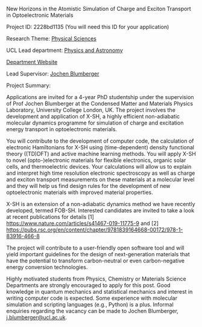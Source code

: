 New Horizons in the Atomistic Simulation of Charge and Exciton Transport in Optoelectronic Materials

Project ID: 2228bd1135
(You will need this ID for your application)

Research Theme: [Physical Sciences](../themes/physical-sciences.md)

UCL Lead department: [Physics and Astronomy](../departments/physics-and-astronomy.md)

[Department Website](https://www.ucl.ac.uk/physics-astronomy)

Lead Supervisor: [Jochen Blumberger](https://iris.ucl.ac.uk/iris/browse/profile?upi=JBLUM96)

Project Summary:

Applications are invited for a 4-year PhD studentship under the supervision of Prof Jochen Blumberger at the Condensed Matter and Materials Physics Laboratory, University College London, UK. The project involves the development and application of X-SH, a highly efficient non-adiabatic molecular dynamics programme for simulation of charge and excitation energy transport in optoelectronic materials. 
 
 You will contribute to the development of computer code, the calculation of electronic Hamiltonians for X-SH using (time-dependent) density functional theory ((TD)DFT) and active machine learning methods. You will apply X-SH to novel (opto-)electronic materials for flexible electronics, organic solar cells, and thermoelectric devices. Your calculations will allow us to explain and interpret high time resolution electronic spectroscopy as well as charge and exciton transport measurements on these materials at a molecular level and they will help us find design rules for the development of new optoelectronic materials with improved material properties. 
 
 X-SH is an extension of a non-adiabatic dynamics method we have recently developed, termed FOB-SH. Interested candidates are invited to take a look at recent publications for details 
 [1] https://www.nature.com/articles/s41467-019-11775-9 and 
 [2] https://pubs.rsc.org/en/content/chapter/9781839164668-00172/978-1-83916-466-8 
 
 The project will contribute to a user-friendly open software tool and will yield important guidelines for the design of next-generation materials that have the potential to transform carbon-neutral or even carbon-negative energy conversion technologies.
 
 Highly motivated students from Physics, Chemistry or Materials Science Departments are strongly encouraged to apply for this post. Good knowledge in quantum mechanics and statistical mechanics and interest in writing computer code is expected. Some experience with molecular simulation and scripting languages (e.g., Python) is a plus. Informal enquiries regarding the vacancy can be made to Jochen Blumberger, j.blumberger@ucl.ac.uk.